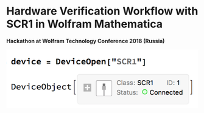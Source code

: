 # Hardware Verification Workflow with SCR1 in Wolfram Mathematica
**Hackathon at Wolfram Technology Conference 2018 (Russia)**

![SCR1 device](docs/device.png)
